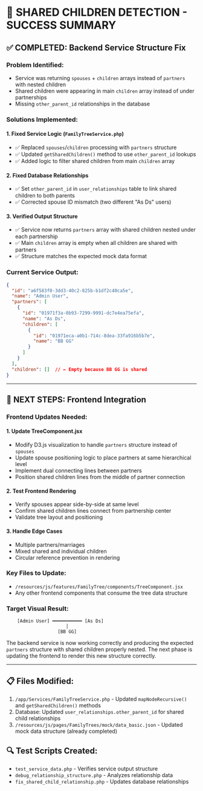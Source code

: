 # 🎉 SHARED CHILDREN DETECTION - SUCCESS SUMMARY

## ✅ **COMPLETED: Backend Service Structure Fix**

### **Problem Identified:**
- Service was returning `spouses` + `children` arrays instead of `partners` with nested children
- Shared children were appearing in main `children` array instead of under partnerships
- Missing `other_parent_id` relationships in the database

### **Solutions Implemented:**

#### 1. **Fixed Service Logic** (`FamilyTreeService.php`)
- ✅ Replaced `spouses`/`children` processing with `partners` structure
- ✅ Updated `getSharedChildren()` method to use `other_parent_id` lookups
- ✅ Added logic to filter shared children from main `children` array

#### 2. **Fixed Database Relationships**
- ✅ Set `other_parent_id` in `user_relationships` table to link shared children to both parents
- ✅ Corrected spouse ID mismatch (two different "As Ds" users)

#### 3. **Verified Output Structure**
- ✅ Service now returns `partners` array with shared children nested under each partnership
- ✅ Main `children` array is empty when all children are shared with partners
- ✅ Structure matches the expected mock data format

### **Current Service Output:**
```json
{
  "id": "a6f583f0-3dd3-40c2-825b-b1df2c40ca5e",
  "name": "Admin User",
  "partners": [
    {
      "id": "01971f3a-0b93-7299-9991-dc7e4ea75efa",
      "name": "As Ds",
      "children": [
        {
          "id": "01971eca-a0b1-714c-8dea-33fa916b5b7e",
          "name": "BB GG"
        }
      ]
    }
  ],
  "children": []  // ← Empty because BB GG is shared
}
```

---

## 🔄 **NEXT STEPS: Frontend Integration**

### **Frontend Updates Needed:**

#### 1. **Update TreeComponent.jsx** 
- Modify D3.js visualization to handle `partners` structure instead of `spouses`
- Update spouse positioning logic to place partners at same hierarchical level
- Implement dual connecting lines between partners
- Position shared children lines from the middle of partner connection

#### 2. **Test Frontend Rendering**
- Verify spouses appear side-by-side at same level
- Confirm shared children lines connect from partnership center
- Validate tree layout and positioning

#### 3. **Handle Edge Cases**
- Multiple partners/marriages
- Mixed shared and individual children
- Circular reference prevention in rendering

### **Key Files to Update:**
- `/resources/js/features/FamilyTree/components/TreeComponent.jsx`
- Any other frontend components that consume the tree data structure

### **Target Visual Result:**
```
    [Admin User] ═══════════ [As Ds]
                      │
                   [BB GG]
```

The backend service is now working correctly and producing the expected `partners` structure with shared children properly nested. The next phase is updating the frontend to render this new structure correctly.

---

## 📋 **Files Modified:**
1. `/app/Services/FamilyTreeService.php` - Updated `mapNodeRecursive()` and `getSharedChildren()` methods
2. Database: Updated `user_relationships.other_parent_id` for shared child relationships
3. `/resources/js/pages/FamilyTrees/mock/data_basic.json` - Updated mock data structure (already completed)

## 🔍 **Test Scripts Created:**
- `test_service_data.php` - Verifies service output structure
- `debug_relationship_structure.php` - Analyzes relationship data
- `fix_shared_child_relationship.php` - Updates database relationships
